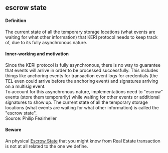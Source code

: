 ## escrow state

<h4>Definition</h4><p>The current state of all the temporary storage locations (what events are waiting for what other information) that KERI protocol needs to  keep track of, due to its fully asynchronous nature.</p><h4>Inner-working and motivation</h4><p>Since the KERI protocol is fully asynchronous, there is no way to guarantee that events will arrive in order to be processed successfully.  This includes things like anchoring events for transaction event logs for credentials (the TEL even could arrive before the anchoring event) and signatures arriving on a multisig event.<br>To account for this asynchronous nature, implementations need to &quot;escrow&quot; events (store them temporarily) while waiting for other events or additional signatures to show up.   The current state of all the temporary storage locations (what events are waiting for what other information) is called the &quot;escrow state&quot;.<br>Source: Philip Feairheller</p><h4>Beware</h4><p>An physical <a href="https://www.answers.com/Q/What_is_an_escrow_state">Escrow State</a> that you might know from Real Estate transaction is not at all related to the one we define.</p>

